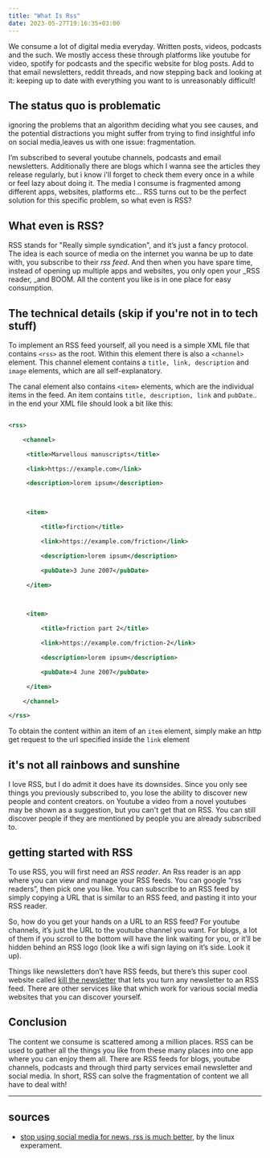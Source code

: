 ```yaml
---
title: "What Is Rss"
date: 2023-05-27T19:16:35+03:00
---
```


We consume a lot of digital media everyday. Written posts,  videos, podcasts and the such. We mostly access these through platforms like youtube for video, spotify for podcasts and the specific website for blog posts. Add to that email newsletters, reddit threads, and now stepping back and looking at it: keeping up to date with everything you want to is unreasonably difficult!


## The status quo is problematic

ignoring the problems that an algorithm deciding what you see causes, and the potential distractions you might suffer from trying to find insightful info on social media,leaves us with one issue: fragmentation.

I’m subscribed to several youtube channels, podcasts and email newsletters. Additionally there are blogs which I wanna see the articles they release regularly, but i know i'll forget to check them every once in a while or feel lazy about doing it. The media I consume is fragmented among different apps, websites, platforms etc… RSS turns out to be the perfect solution for this specific problem, so what even is RSS?


## What even is RSS?

RSS stands for "Really simple syndication", and it’s just a fancy protocol. The idea is each source of media on the internet you wanna be up to date with, you subscribe to their _rss feed_. And then when you have spare time, instead of opening up multiple apps and websites, you only open your _RSS reader, _and BOOM. All the content you like is in one place for easy consumption.


## The technical details (skip if you're not in to tech stuff)

To implement an RSS feed yourself, all you need is a simple XML file that contains `<rss>` as the root. Within this element there is also a `<channel>` element. This channel element contains a `title, link, description` and `image` elements, which are all self-explanatory.

The canal element also contains `<item>` elements, which are the individual items in the feed. An item contains `title, description, link` and `pubDate`.. in the end your XML file should look a bit like this:

```xml

<rss>

    <channel>

   	 <title>Marvellous manuscripts</title>

   	 <link>https://example.com</link>

   	 <description>lorem ipsum</description>

   	 

   	 <item>

   		 <title>firction</title>

   		 <link>https://example.com/friction</link>

   		 <description>lorem ipsum</description>

   		 <pubDate>3 June 2007</pubDate>

   	 </item>

   	 

   	 <item>

   		 <title>friction part 2</title>

   		 <link>https://example.com/friction-2</link>

   		 <description>lorem ipsum</description>

   		 <pubDate>4 June 2007</pubDate>

   	 </item>

    </channel>

</rss>

```

To obtain the content within an item of an `item` element, simply make an http get request to the url specified inside the `link` element

## it's not all rainbows and sunshine

I love RSS, but I do admit it does have its downsides. Since you only see things you previously subscribed to, you lose the ability to discover new people and content creators. on Youtube a video from a novel youtubes may be shown as a suggestion, but you can't get that on RSS. You can still discover people if they are mentioned by people you are already subscribed to.


## getting started with RSS

To use RSS, you will first need an _RSS reader_. An Rss reader is an app  where you can view and manage your RSS feeds. You can google “rss readers”, then pick one you like. You can subscribe to an RSS feed by simply copying a URL that is similar to an RSS feed, and pasting it into your RSS reader.

So, how do you get your hands on a URL to an RSS feed? For youtube channels, it’s just the URL to the youtube channel you want. For blogs, a lot of them if you scroll to the bottom will have the link waiting for you, or it’ll be hidden behind an RSS logo (look like a wifi sign laying on it’s side. Look it up).

Things like newsletters don’t have RSS feeds, but there’s this super cool website called [kill the newsletter](https://kill-the-newsletter.com) that lets you turn any newsletter to an RSS feed. There are other services like that which work for various social media websites that you can discover yourself. 


## Conclusion

The content we consume is scattered among a million places. RSS can be used to gather all the things you like from these many places into one app where you can enjoy them all. There are RSS feeds for blogs, youtube channels, podcasts and through third party services email newsletter and social media. In short, RSS can solve the fragmentation of content we all have to deal with!

---

## sources

- [stop using social media for news, rss is much better](https://www.youtube.com/watch?v=_7LTwnAaQ3k&pp=ygUYcnNzIHRoZSBsaW51eCBleHBlcmFtZW50), by the linux experament.
